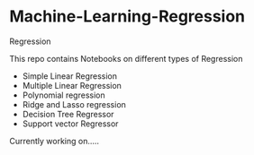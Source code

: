 # Machine-Learning-Regression
Regression

This repo contains Notebooks on different types of Regression

- Simple Linear Regression
- Multiple Linear Regression
- Polynomial regression
- Ridge and Lasso regression
- Decision Tree Regressor
- Support vector Regressor

Currently working on.....
